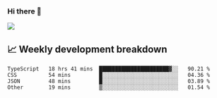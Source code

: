 ### Hi there 👋
<img align="center" src="https://github-readme-stats.vercel.app/api?username=Tumao727&show_icons=true&hide_title=true&theme=dracula" />


## 📈 Weekly development breakdown
<!--START_SECTION:waka-->

```text
TypeScript   18 hrs 41 mins  ██████████████████████▓░░   90.21 %
CSS          54 mins         █░░░░░░░░░░░░░░░░░░░░░░░░   04.36 %
JSON         48 mins         █░░░░░░░░░░░░░░░░░░░░░░░░   03.89 %
Other        19 mins         ▒░░░░░░░░░░░░░░░░░░░░░░░░   01.54 %
```

<!--END_SECTION:waka-->